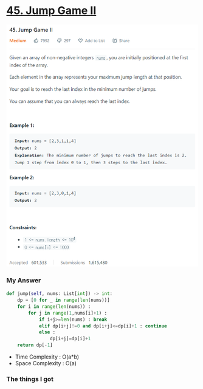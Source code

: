 # [45. Jump Game II](https://leetcode.com/problems/jump-game-ii/)

![image](Problem.png)



### My Answer

```python
def jump(self, nums: List[int]) -> int:
	dp = [0 for _ in range(len(nums))]
	for i in range(len(nums)) : 
		for j in range(1,nums[i]+1) : 
			if i+j>=len(nums) : break
			elif dp[i+j]!=0 and dp[i+j]<=dp[i]+1 : continue
			else : 
            	dp[i+j]=dp[i]+1
	return dp[-1]
```

* Time Complexity : O(a*b)
* Space Complexity : O(a)



### The things I got
